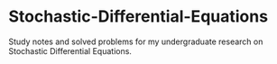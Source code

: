 # Stochastic-Differential-Equations

Study notes and solved problems for my undergraduate research on Stochastic Differential Equations.
